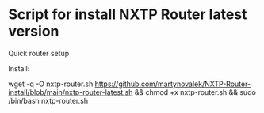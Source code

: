 # Script for install NXTP Router latest version

Quick router setup

Install:

wget -q -O nxtp-router.sh https://github.com/martynovalek/NXTP-Router-install/blob/main/nxtp-router-latest.sh && chmod +x nxtp-router.sh && sudo /bin/bash nxtp-router.sh
